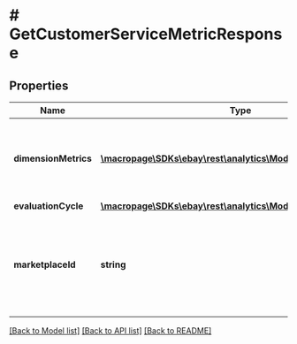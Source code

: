 # # GetCustomerServiceMetricResponse

## Properties

Name | Type | Description | Notes
------------ | ------------- | ------------- | -------------
**dimensionMetrics** | [**\macropage\SDKs\ebay\rest\analytics\Model\DimensionMetric[]**](DimensionMetric.md) | This container provides a seller&#39;s customer service metric performance for a given dimension. In the getCustomerServiceMetric request, specify values for the following request parameters to control the returned dimension and the associated metric values: customer_service_metric_type evaluation_type evaluation_marketplace_id | [optional] 
**evaluationCycle** | [**\macropage\SDKs\ebay\rest\analytics\Model\EvaluationCycle**](EvaluationCycle.md) |  | [optional] 
**marketplaceId** | **string** | The eBay marketplace ID of the marketplace upon which the customer service metric evaluation is based. The customer_service_metric resource supports a limited set of marketplaces. For a complete list of the supported marketplaces, please see the Service metrics policy page. For implementation help, refer to &lt;a href&#x3D;&#39;https://developer.ebay.com/devzone/rest/api-ref/analytics/types/MarketplaceIdEnum.html&#39;&gt;eBay API documentation&lt;/a&gt; | [optional] 

[[Back to Model list]](../../README.md#documentation-for-models) [[Back to API list]](../../README.md#documentation-for-api-endpoints) [[Back to README]](../../README.md)



